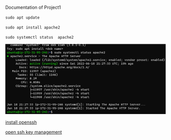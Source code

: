 Documentation of Project1

`sudo apt update`

`sudo apt install apache2`

`sudo systemctl status 
apache2`

![Apache status](./images/Apache_Status.png)

[install openssh](https://docs.microsoft.com/en-us/windows-server/administration/openssh/openssh_install_firstuse)

[open ssh key management](https://docs.microsoft.com/en-us/windows-server/administration/openssh/openssh_keymanagement)

